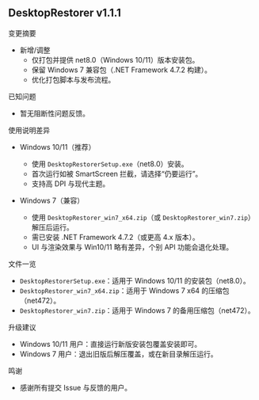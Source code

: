 ## DesktopRestorer v1.1.1

变更摘要

- 新增/调整
  - 仅打包并提供 net8.0（Windows 10/11）版本安装包。
  - 保留 Windows 7 兼容包（.NET Framework 4.7.2 构建）。
  - 优化打包脚本与发布流程。

已知问题

- 暂无阻断性问题反馈。

使用说明差异

- Windows 10/11（推荐）
  - 使用 `DesktopRestorerSetup.exe`（net8.0）安装。
  - 首次运行如被 SmartScreen 拦截，请选择“仍要运行”。
  - 支持高 DPI 与现代主题。

- Windows 7（兼容）
  - 使用 `DesktopRestorer_win7_x64.zip`（或 `DesktopRestorer_win7.zip`）解压后运行。
  - 需已安装 .NET Framework 4.7.2（或更高 4.x 版本）。
  - UI 与渲染效果与 Win10/11 略有差异，个别 API 功能会退化处理。

文件一览

- `DesktopRestorerSetup.exe`：适用于 Windows 10/11 的安装包（net8.0）。
- `DesktopRestorer_win7_x64.zip`：适用于 Windows 7 x64 的压缩包（net472）。
- `DesktopRestorer_win7.zip`：适用于 Windows 7 的备用压缩包（net472）。

升级建议

- Windows 10/11 用户：直接运行新版安装包覆盖安装即可。
- Windows 7 用户：退出旧版后解压覆盖，或在新目录解压运行。

鸣谢

- 感谢所有提交 Issue 与反馈的用户。


